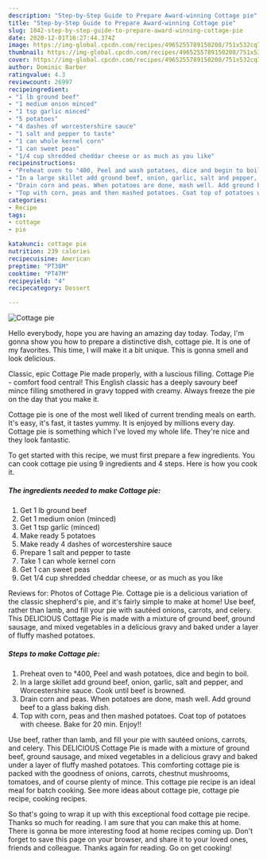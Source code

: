 ```yaml
---
description: "Step-by-Step Guide to Prepare Award-winning Cottage pie"
title: "Step-by-Step Guide to Prepare Award-winning Cottage pie"
slug: 1042-step-by-step-guide-to-prepare-award-winning-cottage-pie
date: 2020-12-01T16:27:44.374Z
image: https://img-global.cpcdn.com/recipes/4965255789150208/751x532cq70/cottage-pie-recipe-main-photo.jpg
thumbnail: https://img-global.cpcdn.com/recipes/4965255789150208/751x532cq70/cottage-pie-recipe-main-photo.jpg
cover: https://img-global.cpcdn.com/recipes/4965255789150208/751x532cq70/cottage-pie-recipe-main-photo.jpg
author: Dominic Barber
ratingvalue: 4.3
reviewcount: 26997
recipeingredient:
- "1 lb ground beef"
- "1 medium onion minced"
- "1 tsp garlic minced"
- "5 potatoes"
- "4 dashes of worcestershire sauce"
- "1 salt and pepper to taste"
- "1 can whole kernel corn"
- "1 can sweet peas"
- "1/4 cup shredded cheddar cheese or as much as you like"
recipeinstructions:
- "Preheat oven to °400, Peel and wash potatoes, dice and begin to boil."
- "In a large skillet add ground beef, onion, garlic, salt and pepper, and Worcestershire sauce. Cook until beef is browned."
- "Drain corn and peas. When potatoes are done, mash well. Add ground beef to a glass baking dish."
- "Top with corn, peas and then mashed potatoes. Coat top of potatoes with cheese. Bake for 20 min. Enjoy!!"
categories:
- Recipe
tags:
- cottage
- pie

katakunci: cottage pie 
nutrition: 239 calories
recipecuisine: American
preptime: "PT38M"
cooktime: "PT47M"
recipeyield: "4"
recipecategory: Dessert

---
```



![Cottage pie](https://img-global.cpcdn.com/recipes/4965255789150208/751x532cq70/cottage-pie-recipe-main-photo.jpg)

Hello everybody, hope you are having an amazing day today. Today, I'm gonna show you how to prepare a distinctive dish, cottage pie. It is one of my favorites. This time, I will make it a bit unique. This is gonna smell and look delicious.

Classic, epic Cottage Pie made properly, with a luscious filling. Cottage Pie - comfort food central! This English classic has a deeply savoury beef mince filling smothered in gravy topped with creamy. Always freeze the pie on the day that you make it.

Cottage pie is one of the most well liked of current trending meals on earth. It's easy, it's fast, it tastes yummy. It is enjoyed by millions every day. Cottage pie is something which I've loved my whole life. They're nice and they look fantastic.


To get started with this recipe, we must first prepare a few ingredients. You can cook cottage pie using 9 ingredients and 4 steps. Here is how you cook it.

<!--inarticleads1-->

##### The ingredients needed to make Cottage pie:

1. Get 1 lb ground beef
1. Get 1 medium onion (minced)
1. Get 1 tsp garlic (minced)
1. Make ready 5 potatoes
1. Make ready 4 dashes of worcestershire sauce
1. Prepare 1 salt and pepper to taste
1. Take 1 can whole kernel corn
1. Get 1 can sweet peas
1. Get 1/4 cup shredded cheddar cheese, or as much as you like


Reviews for: Photos of Cottage Pie. Cottage pie is a delicious variation of the classic shepherd&#39;s pie, and it&#39;s fairly simple to make at home! Use beef, rather than lamb, and fill your pie with sautéed onions, carrots, and celery. This DELICIOUS Cottage Pie is made with a mixture of ground beef, ground sausage, and mixed vegetables in a delicious gravy and baked under a layer of fluffy mashed potatoes. 

<!--inarticleads2-->

##### Steps to make Cottage pie:

1. Preheat oven to °400, Peel and wash potatoes, dice and begin to boil.
1. In a large skillet add ground beef, onion, garlic, salt and pepper, and Worcestershire sauce. Cook until beef is browned.
1. Drain corn and peas. When potatoes are done, mash well. Add ground beef to a glass baking dish.
1. Top with corn, peas and then mashed potatoes. Coat top of potatoes with cheese. Bake for 20 min. Enjoy!!


Use beef, rather than lamb, and fill your pie with sautéed onions, carrots, and celery. This DELICIOUS Cottage Pie is made with a mixture of ground beef, ground sausage, and mixed vegetables in a delicious gravy and baked under a layer of fluffy mashed potatoes. This comforting cottage pie is packed with the goodness of onions, carrots, chestnut mushrooms, tomatoes, and of course plenty of mince. This cottage pie recipe is an ideal meal for batch cooking. See more ideas about cottage pie, cottage pie recipe, cooking recipes. 

So that's going to wrap it up with this exceptional food cottage pie recipe. Thanks so much for reading. I am sure that you can make this at home. There is gonna be more interesting food at home recipes coming up. Don't forget to save this page on your browser, and share it to your loved ones, friends and colleague. Thanks again for reading. Go on get cooking!
